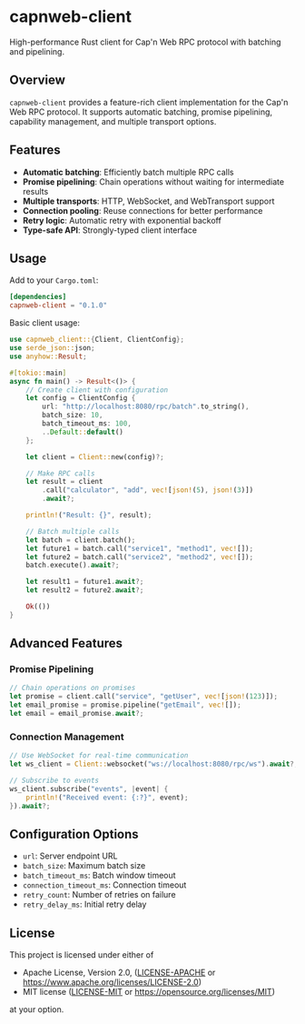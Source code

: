 # capnweb-client

High-performance Rust client for Cap'n Web RPC protocol with batching and pipelining.

## Overview

`capnweb-client` provides a feature-rich client implementation for the Cap'n Web RPC protocol. It supports automatic batching, promise pipelining, capability management, and multiple transport options.

## Features

- **Automatic batching**: Efficiently batch multiple RPC calls
- **Promise pipelining**: Chain operations without waiting for intermediate results
- **Multiple transports**: HTTP, WebSocket, and WebTransport support
- **Connection pooling**: Reuse connections for better performance
- **Retry logic**: Automatic retry with exponential backoff
- **Type-safe API**: Strongly-typed client interface

## Usage

Add to your `Cargo.toml`:

```toml
[dependencies]
capnweb-client = "0.1.0"
```

Basic client usage:

```rust
use capnweb_client::{Client, ClientConfig};
use serde_json::json;
use anyhow::Result;

#[tokio::main]
async fn main() -> Result<()> {
    // Create client with configuration
    let config = ClientConfig {
        url: "http://localhost:8080/rpc/batch".to_string(),
        batch_size: 10,
        batch_timeout_ms: 100,
        ..Default::default()
    };

    let client = Client::new(config)?;

    // Make RPC calls
    let result = client
        .call("calculator", "add", vec![json!(5), json!(3)])
        .await?;

    println!("Result: {}", result);

    // Batch multiple calls
    let batch = client.batch();
    let future1 = batch.call("service1", "method1", vec![]);
    let future2 = batch.call("service2", "method2", vec![]);
    batch.execute().await?;

    let result1 = future1.await?;
    let result2 = future2.await?;

    Ok(())
}
```

## Advanced Features

### Promise Pipelining

```rust
// Chain operations on promises
let promise = client.call("service", "getUser", vec![json!(123)]);
let email_promise = promise.pipeline("getEmail", vec![]);
let email = email_promise.await?;
```

### Connection Management

```rust
// Use WebSocket for real-time communication
let ws_client = Client::websocket("ws://localhost:8080/rpc/ws").await?;

// Subscribe to events
ws_client.subscribe("events", |event| {
    println!("Received event: {:?}", event);
}).await?;
```

## Configuration Options

- `url`: Server endpoint URL
- `batch_size`: Maximum batch size
- `batch_timeout_ms`: Batch window timeout
- `connection_timeout_ms`: Connection timeout
- `retry_count`: Number of retries on failure
- `retry_delay_ms`: Initial retry delay

## License

This project is licensed under either of

 * Apache License, Version 2.0, ([LICENSE-APACHE](https://github.com/currentspace/capn-rs/blob/main/LICENSE-APACHE) or https://www.apache.org/licenses/LICENSE-2.0)
 * MIT license ([LICENSE-MIT](https://github.com/currentspace/capn-rs/blob/main/LICENSE-MIT) or https://opensource.org/licenses/MIT)

at your option.